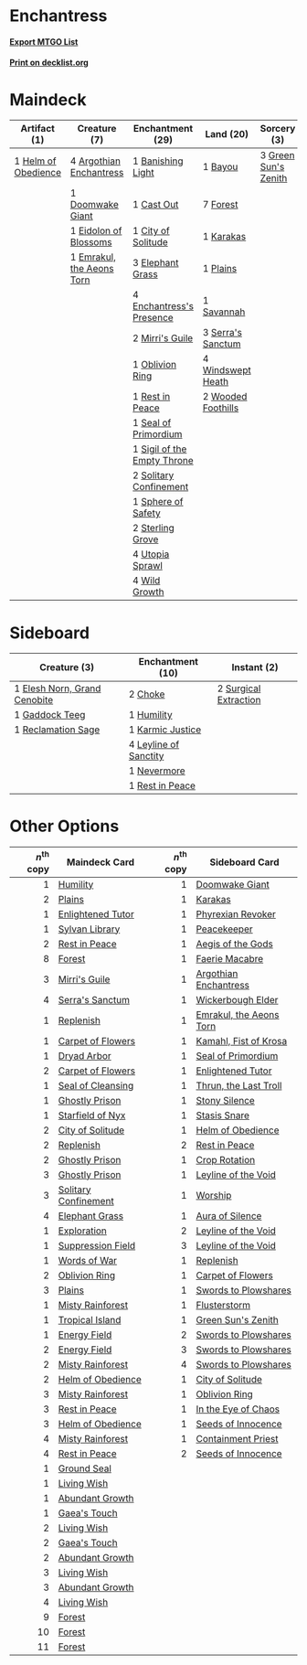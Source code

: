 # Enchantress

#### [Export MTGO List](../collection/Enchantress/Enchantress.txt)
#### [Print on decklist.org](http://decklist.org/?deckmain=4%09Argothian%20Enchantress%0A1%09Banishing%20Light%0A1%09Bayou%0A1%09Cast%20Out%0A1%09City%20of%20Solitude%0A1%09Doomwake%20Giant%0A1%09Eidolon%20of%20Blossoms%0A3%09Elephant%20Grass%0A1%09Emrakul,%20the%20Aeons%20Torn%0A4%09Enchantress's%20Presence%0A7%09Forest%0A3%09Green%20Sun's%20Zenith%0A1%09Helm%20of%20Obedience%0A1%09Karakas%0A2%09Mirri's%20Guile%0A1%09Oblivion%20Ring%0A1%09Plains%0A1%09Rest%20in%20Peace%0A1%09Savannah%0A1%09Seal%20of%20Primordium%0A3%09Serra's%20Sanctum%0A1%09Sigil%20of%20the%20Empty%20Throne%0A2%09Solitary%20Confinement%0A1%09Sphere%20of%20Safety%0A2%09Sterling%20Grove%0A4%09Utopia%20Sprawl%0A4%09Wild%20Growth%0A4%09Windswept%20Heath%0A2%09Wooded%20Foothills&deckside=2%09Choke%0A1%09Elesh%20Norn,%20Grand%20Cenobite%0A1%09Gaddock%20Teeg%0A1%09Humility%0A1%09Karmic%20Justice%0A4%09Leyline%20of%20Sanctity%0A1%09Nevermore%0A1%09Reclamation%20Sage%0A1%09Rest%20in%20Peace%0A2%09Surgical%20Extraction)
# Maindeck

|                                         Artifact (1)                                         |                                            Creature (7)                                            |                                           Enchantment (29)                                           |                                          Land (20)                                          |                                          Sorcery (3)                                          |
|----------------------------------------------------------------------------------------------|----------------------------------------------------------------------------------------------------|------------------------------------------------------------------------------------------------------|---------------------------------------------------------------------------------------------|-----------------------------------------------------------------------------------------------|
|1 [Helm of Obedience](http://gatherer.wizards.com/Pages/Card/Details.aspx?multiverseid=184550)|4 [Argothian Enchantress](http://gatherer.wizards.com/Pages/Card/Details.aspx?multiverseid=413700)  |1 [Banishing Light](http://gatherer.wizards.com/Pages/Card/Details.aspx?multiverseid=446754)          |1 [Bayou](http://gatherer.wizards.com/Pages/Card/Details.aspx?multiverseid=382860)           |3 [Green Sun's Zenith](http://gatherer.wizards.com/Pages/Card/Details.aspx?multiverseid=413711)|
|                                                                                              |1 [Doomwake Giant](http://gatherer.wizards.com/Pages/Card/Details.aspx?multiverseid=405203)         |1 [Cast Out](http://gatherer.wizards.com/Pages/Card/Details.aspx?multiverseid=426710)                 |7 [Forest](http://gatherer.wizards.com/Pages/Card/Details.aspx?multiverseid=439605)          |                                                                                               |
|                                                                                              |1 [Eidolon of Blossoms](http://gatherer.wizards.com/Pages/Card/Details.aspx?multiverseid=380408)    |1 [City of Solitude](http://gatherer.wizards.com/Pages/Card/Details.aspx?multiverseid=3659)           |1 [Karakas](http://gatherer.wizards.com/Pages/Card/Details.aspx?multiverseid=201198)         |                                                                                               |
|                                                                                              |1 [Emrakul, the Aeons Torn](http://gatherer.wizards.com/Pages/Card/Details.aspx?multiverseid=397905)|3 [Elephant Grass](http://gatherer.wizards.com/Pages/Card/Details.aspx?multiverseid=3661)             |1 [Plains](http://gatherer.wizards.com/Pages/Card/Details.aspx?multiverseid=439601)          |                                                                                               |
|                                                                                              |                                                                                                    |4 [Enchantress's Presence](http://gatherer.wizards.com/Pages/Card/Details.aspx?multiverseid=35514)    |1 [Savannah](http://gatherer.wizards.com/Pages/Card/Details.aspx?multiverseid=383079)        |                                                                                               |
|                                                                                              |                                                                                                    |2 [Mirri's Guile](http://gatherer.wizards.com/Pages/Card/Details.aspx?multiverseid=4770)              |3 [Serra's Sanctum](http://gatherer.wizards.com/Pages/Card/Details.aspx?multiverseid=9674)   |                                                                                               |
|                                                                                              |                                                                                                    |1 [Oblivion Ring](http://gatherer.wizards.com/Pages/Card/Details.aspx?multiverseid=205396)            |4 [Windswept Heath](http://gatherer.wizards.com/Pages/Card/Details.aspx?multiverseid=405115) |                                                                                               |
|                                                                                              |                                                                                                    |1 [Rest in Peace](http://gatherer.wizards.com/Pages/Card/Details.aspx?multiverseid=442021)            |2 [Wooded Foothills](http://gatherer.wizards.com/Pages/Card/Details.aspx?multiverseid=405116)|                                                                                               |
|                                                                                              |                                                                                                    |1 [Seal of Primordium](http://gatherer.wizards.com/Pages/Card/Details.aspx?multiverseid=425960)       |                                                                                             |                                                                                               |
|                                                                                              |                                                                                                    |1 [Sigil of the Empty Throne](http://gatherer.wizards.com/Pages/Card/Details.aspx?multiverseid=423436)|                                                                                             |                                                                                               |
|                                                                                              |                                                                                                    |2 [Solitary Confinement](http://gatherer.wizards.com/Pages/Card/Details.aspx?multiverseid=34769)      |                                                                                             |                                                                                               |
|                                                                                              |                                                                                                    |1 [Sphere of Safety](http://gatherer.wizards.com/Pages/Card/Details.aspx?multiverseid=420694)         |                                                                                             |                                                                                               |
|                                                                                              |                                                                                                    |2 [Sterling Grove](http://gatherer.wizards.com/Pages/Card/Details.aspx?multiverseid=23181)            |                                                                                             |                                                                                               |
|                                                                                              |                                                                                                    |4 [Utopia Sprawl](http://gatherer.wizards.com/Pages/Card/Details.aspx?multiverseid=442181)            |                                                                                             |                                                                                               |
|                                                                                              |                                                                                                    |4 [Wild Growth](http://gatherer.wizards.com/Pages/Card/Details.aspx?multiverseid=480)                 |                                                                                             |                                                                                               |


# Sideboard

|                                             Creature (3)                                              |                                        Enchantment (10)                                        |                                          Instant (2)                                           |
|-------------------------------------------------------------------------------------------------------|------------------------------------------------------------------------------------------------|------------------------------------------------------------------------------------------------|
|1 [Elesh Norn, Grand Cenobite](http://gatherer.wizards.com/Pages/Card/Details.aspx?multiverseid=397880)|2 [Choke](http://gatherer.wizards.com/Pages/Card/Details.aspx?multiverseid=430685)              |2 [Surgical Extraction](http://gatherer.wizards.com/Pages/Card/Details.aspx?multiverseid=397706)|
|1 [Gaddock Teeg](http://gatherer.wizards.com/Pages/Card/Details.aspx?multiverseid=140188)              |1 [Humility](http://gatherer.wizards.com/Pages/Card/Details.aspx?multiverseid=397614)           |                                                                                                |
|1 [Reclamation Sage](http://gatherer.wizards.com/Pages/Card/Details.aspx?multiverseid=430359)          |1 [Karmic Justice](http://gatherer.wizards.com/Pages/Card/Details.aspx?multiverseid=405277)     |                                                                                                |
|                                                                                                       |4 [Leyline of Sanctity](http://gatherer.wizards.com/Pages/Card/Details.aspx?multiverseid=397677)|                                                                                                |
|                                                                                                       |1 [Nevermore](http://gatherer.wizards.com/Pages/Card/Details.aspx?multiverseid=226878)          |                                                                                                |
|                                                                                                       |1 [Rest in Peace](http://gatherer.wizards.com/Pages/Card/Details.aspx?multiverseid=442021)      |                                                                                                |


# Other Options

|*n*<sup>th</sup> copy|                                        Maindeck Card                                         |*n*<sup>th</sup> copy|                                          Sideboard Card                                          |
|--------------------:|----------------------------------------------------------------------------------------------|--------------------:|--------------------------------------------------------------------------------------------------|
|                    1|[Humility](http://gatherer.wizards.com/Pages/Card/Details.aspx?multiverseid=397614)           |                    1|[Doomwake Giant](http://gatherer.wizards.com/Pages/Card/Details.aspx?multiverseid=405203)         |
|                    2|[Plains](http://gatherer.wizards.com/Pages/Card/Details.aspx?multiverseid=439601)             |                    1|[Karakas](http://gatherer.wizards.com/Pages/Card/Details.aspx?multiverseid=201198)                |
|                    1|[Enlightened Tutor](http://gatherer.wizards.com/Pages/Card/Details.aspx?multiverseid=413551)  |                    1|[Phyrexian Revoker](http://gatherer.wizards.com/Pages/Card/Details.aspx?multiverseid=220589)      |
|                    1|[Sylvan Library](http://gatherer.wizards.com/Pages/Card/Details.aspx?multiverseid=383120)     |                    1|[Peacekeeper](http://gatherer.wizards.com/Pages/Card/Details.aspx?multiverseid=4584)              |
|                    2|[Rest in Peace](http://gatherer.wizards.com/Pages/Card/Details.aspx?multiverseid=442021)      |                    1|[Aegis of the Gods](http://gatherer.wizards.com/Pages/Card/Details.aspx?multiverseid=380364)      |
|                    8|[Forest](http://gatherer.wizards.com/Pages/Card/Details.aspx?multiverseid=439605)             |                    1|[Faerie Macabre](http://gatherer.wizards.com/Pages/Card/Details.aspx?multiverseid=370410)         |
|                    3|[Mirri's Guile](http://gatherer.wizards.com/Pages/Card/Details.aspx?multiverseid=4770)        |                    1|[Argothian Enchantress](http://gatherer.wizards.com/Pages/Card/Details.aspx?multiverseid=413700)  |
|                    4|[Serra's Sanctum](http://gatherer.wizards.com/Pages/Card/Details.aspx?multiverseid=9674)      |                    1|[Wickerbough Elder](http://gatherer.wizards.com/Pages/Card/Details.aspx?multiverseid=220575)      |
|                    1|[Replenish](http://gatherer.wizards.com/Pages/Card/Details.aspx?multiverseid=15143)           |                    1|[Emrakul, the Aeons Torn](http://gatherer.wizards.com/Pages/Card/Details.aspx?multiverseid=397905)|
|                    1|[Carpet of Flowers](http://gatherer.wizards.com/Pages/Card/Details.aspx?multiverseid=5858)    |                    1|[Kamahl, Fist of Krosa](http://gatherer.wizards.com/Pages/Card/Details.aspx?multiverseid=220490)  |
|                    1|[Dryad Arbor](http://gatherer.wizards.com/Pages/Card/Details.aspx?multiverseid=282542)        |                    1|[Seal of Primordium](http://gatherer.wizards.com/Pages/Card/Details.aspx?multiverseid=425960)     |
|                    2|[Carpet of Flowers](http://gatherer.wizards.com/Pages/Card/Details.aspx?multiverseid=5858)    |                    1|[Enlightened Tutor](http://gatherer.wizards.com/Pages/Card/Details.aspx?multiverseid=413551)      |
|                    1|[Seal of Cleansing](http://gatherer.wizards.com/Pages/Card/Details.aspx?multiverseid=383085)  |                    1|[Thrun, the Last Troll](http://gatherer.wizards.com/Pages/Card/Details.aspx?multiverseid=214050)  |
|                    1|[Ghostly Prison](http://gatherer.wizards.com/Pages/Card/Details.aspx?multiverseid=423432)     |                    1|[Stony Silence](http://gatherer.wizards.com/Pages/Card/Details.aspx?multiverseid=425850)          |
|                    1|[Starfield of Nyx](http://gatherer.wizards.com/Pages/Card/Details.aspx?multiverseid=398475)   |                    1|[Stasis Snare](http://gatherer.wizards.com/Pages/Card/Details.aspx?multiverseid=402048)           |
|                    2|[City of Solitude](http://gatherer.wizards.com/Pages/Card/Details.aspx?multiverseid=3659)     |                    1|[Helm of Obedience](http://gatherer.wizards.com/Pages/Card/Details.aspx?multiverseid=184550)      |
|                    2|[Replenish](http://gatherer.wizards.com/Pages/Card/Details.aspx?multiverseid=15143)           |                    2|[Rest in Peace](http://gatherer.wizards.com/Pages/Card/Details.aspx?multiverseid=442021)          |
|                    2|[Ghostly Prison](http://gatherer.wizards.com/Pages/Card/Details.aspx?multiverseid=423432)     |                    1|[Crop Rotation](http://gatherer.wizards.com/Pages/Card/Details.aspx?multiverseid=417430)          |
|                    3|[Ghostly Prison](http://gatherer.wizards.com/Pages/Card/Details.aspx?multiverseid=423432)     |                    1|[Leyline of the Void](http://gatherer.wizards.com/Pages/Card/Details.aspx?multiverseid=205013)    |
|                    3|[Solitary Confinement](http://gatherer.wizards.com/Pages/Card/Details.aspx?multiverseid=34769)|                    1|[Worship](http://gatherer.wizards.com/Pages/Card/Details.aspx?multiverseid=429865)                |
|                    4|[Elephant Grass](http://gatherer.wizards.com/Pages/Card/Details.aspx?multiverseid=3661)       |                    1|[Aura of Silence](http://gatherer.wizards.com/Pages/Card/Details.aspx?multiverseid=405132)        |
|                    1|[Exploration](http://gatherer.wizards.com/Pages/Card/Details.aspx?multiverseid=382262)        |                    2|[Leyline of the Void](http://gatherer.wizards.com/Pages/Card/Details.aspx?multiverseid=205013)    |
|                    1|[Suppression Field](http://gatherer.wizards.com/Pages/Card/Details.aspx?multiverseid=83617)   |                    3|[Leyline of the Void](http://gatherer.wizards.com/Pages/Card/Details.aspx?multiverseid=205013)    |
|                    1|[Words of War](http://gatherer.wizards.com/Pages/Card/Details.aspx?multiverseid=40191)        |                    1|[Replenish](http://gatherer.wizards.com/Pages/Card/Details.aspx?multiverseid=15143)               |
|                    2|[Oblivion Ring](http://gatherer.wizards.com/Pages/Card/Details.aspx?multiverseid=205396)      |                    1|[Carpet of Flowers](http://gatherer.wizards.com/Pages/Card/Details.aspx?multiverseid=5858)        |
|                    3|[Plains](http://gatherer.wizards.com/Pages/Card/Details.aspx?multiverseid=439601)             |                    1|[Swords to Plowshares](http://gatherer.wizards.com/Pages/Card/Details.aspx?multiverseid=383119)   |
|                    1|[Misty Rainforest](http://gatherer.wizards.com/Pages/Card/Details.aspx?multiverseid=426065)   |                    1|[Flusterstorm](http://gatherer.wizards.com/Pages/Card/Details.aspx?multiverseid=382942)           |
|                    1|[Tropical Island](http://gatherer.wizards.com/Pages/Card/Details.aspx?multiverseid=383138)    |                    1|[Green Sun's Zenith](http://gatherer.wizards.com/Pages/Card/Details.aspx?multiverseid=413711)     |
|                    1|[Energy Field](http://gatherer.wizards.com/Pages/Card/Details.aspx?multiverseid=10421)        |                    2|[Swords to Plowshares](http://gatherer.wizards.com/Pages/Card/Details.aspx?multiverseid=383119)   |
|                    2|[Energy Field](http://gatherer.wizards.com/Pages/Card/Details.aspx?multiverseid=10421)        |                    3|[Swords to Plowshares](http://gatherer.wizards.com/Pages/Card/Details.aspx?multiverseid=383119)   |
|                    2|[Misty Rainforest](http://gatherer.wizards.com/Pages/Card/Details.aspx?multiverseid=426065)   |                    4|[Swords to Plowshares](http://gatherer.wizards.com/Pages/Card/Details.aspx?multiverseid=383119)   |
|                    2|[Helm of Obedience](http://gatherer.wizards.com/Pages/Card/Details.aspx?multiverseid=184550)  |                    1|[City of Solitude](http://gatherer.wizards.com/Pages/Card/Details.aspx?multiverseid=3659)         |
|                    3|[Misty Rainforest](http://gatherer.wizards.com/Pages/Card/Details.aspx?multiverseid=426065)   |                    1|[Oblivion Ring](http://gatherer.wizards.com/Pages/Card/Details.aspx?multiverseid=205396)          |
|                    3|[Rest in Peace](http://gatherer.wizards.com/Pages/Card/Details.aspx?multiverseid=442021)      |                    1|[In the Eye of Chaos](http://gatherer.wizards.com/Pages/Card/Details.aspx?multiverseid=202410)    |
|                    3|[Helm of Obedience](http://gatherer.wizards.com/Pages/Card/Details.aspx?multiverseid=184550)  |                    1|[Seeds of Innocence](http://gatherer.wizards.com/Pages/Card/Details.aspx?multiverseid=3410)       |
|                    4|[Misty Rainforest](http://gatherer.wizards.com/Pages/Card/Details.aspx?multiverseid=426065)   |                    1|[Containment Priest](http://gatherer.wizards.com/Pages/Card/Details.aspx?multiverseid=429862)     |
|                    4|[Rest in Peace](http://gatherer.wizards.com/Pages/Card/Details.aspx?multiverseid=442021)      |                    2|[Seeds of Innocence](http://gatherer.wizards.com/Pages/Card/Details.aspx?multiverseid=3410)       |
|                    1|[Ground Seal](http://gatherer.wizards.com/Pages/Card/Details.aspx?multiverseid=29991)         |                     |                                                                                                  |
|                    1|[Living Wish](http://gatherer.wizards.com/Pages/Card/Details.aspx?multiverseid=442168)        |                     |                                                                                                  |
|                    1|[Abundant Growth](http://gatherer.wizards.com/Pages/Card/Details.aspx?multiverseid=413698)    |                     |                                                                                                  |
|                    1|[Gaea's Touch](http://gatherer.wizards.com/Pages/Card/Details.aspx?multiverseid=201211)       |                     |                                                                                                  |
|                    2|[Living Wish](http://gatherer.wizards.com/Pages/Card/Details.aspx?multiverseid=442168)        |                     |                                                                                                  |
|                    2|[Gaea's Touch](http://gatherer.wizards.com/Pages/Card/Details.aspx?multiverseid=201211)       |                     |                                                                                                  |
|                    2|[Abundant Growth](http://gatherer.wizards.com/Pages/Card/Details.aspx?multiverseid=413698)    |                     |                                                                                                  |
|                    3|[Living Wish](http://gatherer.wizards.com/Pages/Card/Details.aspx?multiverseid=442168)        |                     |                                                                                                  |
|                    3|[Abundant Growth](http://gatherer.wizards.com/Pages/Card/Details.aspx?multiverseid=413698)    |                     |                                                                                                  |
|                    4|[Living Wish](http://gatherer.wizards.com/Pages/Card/Details.aspx?multiverseid=442168)        |                     |                                                                                                  |
|                    9|[Forest](http://gatherer.wizards.com/Pages/Card/Details.aspx?multiverseid=439605)             |                     |                                                                                                  |
|                   10|[Forest](http://gatherer.wizards.com/Pages/Card/Details.aspx?multiverseid=439605)             |                     |                                                                                                  |
|                   11|[Forest](http://gatherer.wizards.com/Pages/Card/Details.aspx?multiverseid=439605)             |                     |                                                                                                  |


